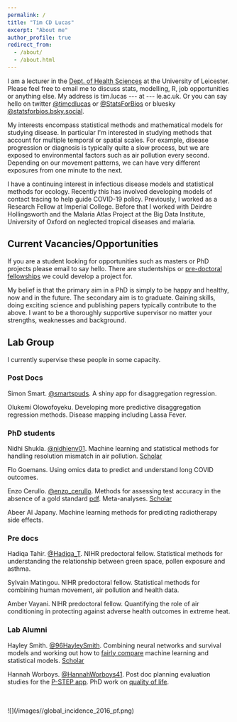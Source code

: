 ```yaml
---
permalink: /
title: "Tim CD Lucas"
excerpt: "About me"
author_profile: true
redirect_from:
  - /about/
  - /about.html
---
```


I am a lecturer in the [Dept. of Health Sciences](https://le.ac.uk/health-sciences) at the University of Leicester.
Please feel free to email me to discuss stats, modelling, R, job opportunities or anything else.
My address is tim.lucas --- at --- le.ac.uk.
Or you can say hello on twitter [@timcdlucas](www.twitter.com/timcdlucas) or [@StatsForBios](www.twitter.com/statsforbios) or bluesky [@statsforbios.bsky.social](https://bsky.app/profile/statsforbios.bsky.social).

My interests encompass statistical methods and mathematical models for studying disease.
In particular I'm interested in studying methods that account for multiple temporal or spatial scales.
For example, disease progression or diagnosis is typically quite a slow process, but we are exposed to environmental factors such as air pollution every second.
Depending on our movement patterns, we can have very different exposures from one minute to the next.

I have a continuing interest in infectious disease models and statistical methods for ecology.
Recently this has involved developing models of contact tracing to help guide COVID-19 policy.
Previously, I worked as a Research Fellow at Imperial College.
Before that I worked with Deirdre Hollingsworth and the Malaria Atlas Project at the Big Data Institute, University of Oxford on neglected tropical diseases and malaria.


Current Vacancies/Opportunities
--------------------------------

If you are a student looking for opportunities such as masters or PhD projects please email to say hello.
There are studentships or [pre-doctoral fellowships](https://www.nihr.ac.uk/explore-nihr/academy-programmes/fellowship-programme.htm#one) we could develop a project for.

My belief is that the primary aim in a PhD is simply to be happy and healthy, now and in the future.
The secondary aim is to graduate.
Gaining skills, doing exciting science and publishing papers typically contribute to the above.
I want to be a thoroughly supportive supervisor no matter your strengths, weaknesses and background.



Lab Group
-----------

I currently supervise these people in some capacity.

### Post Docs

Simon Smart. [@smartspuds](https://twitter.com/smartspuds). A shiny app for disaggregation regression. 

Olukemi Olowofoyeku. Developing more predictive disaggregation regression methods. Disease mapping including Lassa Fever.


### PhD students

Nidhi Shukla. [@nidhienv01](https://twitter.com/nidhienv01). Machine learning and statistical methods for handling resolution mismatch in air pollution. [Scholar](https://scholar.google.com/citations?hl=en&user=wOcmZkgAAAAJ) 

Flo Goemans. Using omics data to predict and understand long COVID outcomes.

Enzo Cerullo. [@enzo_cerullo](https://twitter.com/enzo_cerullo). Methods for assessing test accuracy in the absence of a gold standard [pdf](https://arxiv.org/abs/2103.06858). Meta-analyses. [Scholar](https://scholar.google.com/citations?user=OFlV97sAAAAJ&hl=en&oi=ao)

Abeer Al Japany. Machine learning methods for predicting radiotherapy side effects. 


### Pre docs

Hadiqa Tahir. [@Hadiqa_T](https://twitter.com/Hadiqa_T). NIHR predoctoral fellow. Statistical methods for understanding the relationship between green space, pollen exposure and asthma.

Sylvain Matingou. NIHR predoctoral fellow. Statistical methods for combining human movement, air pollution and health data.

Amber Vayani. NIHR predoctoral fellow. Quantifying the role of air conditioning in protecting against adverse health outcomes in extreme heat.



### Lab Alumni
Hayley Smith. [@96HayleySmith](https://twitter.com/96HayleySmith). Combining neural networks and survival models and working out how to [fairly compare](https://diagnprognres.biomedcentral.com/articles/10.1186/s41512-022-00124-y) machine learning and statistical models. [Scholar](https://scholar.google.com/citations?user=OPi4pSQAAAAJ&hl=en&oi=ao)

Hannah Worboys. [@HannahWorboys41](https://twitter.com/HannahWorboys41). Post doc planning evaluation studies for the [P-STEP app](https://le.ac.uk/cehs/research/personalised-space-technology-exercise-platform). PhD work on [quality of life](https://bmjopen.bmj.com/content/11/8/e048179.full).

<br>
<br>
![](/images//global_incidence_2016_pf.png)
